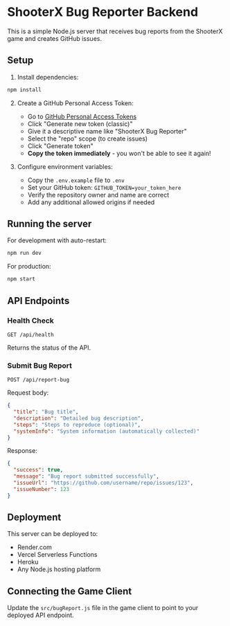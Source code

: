 # ShooterX Bug Reporter Backend

This is a simple Node.js server that receives bug reports from the ShooterX game and creates GitHub issues.

## Setup

1. Install dependencies:
```bash
npm install
```

2. Create a GitHub Personal Access Token:
   - Go to [GitHub Personal Access Tokens](https://github.com/settings/tokens)
   - Click "Generate new token (classic)"
   - Give it a descriptive name like "ShooterX Bug Reporter"
   - Select the "repo" scope (to create issues)
   - Click "Generate token"
   - **Copy the token immediately** - you won't be able to see it again!

3. Configure environment variables:
   - Copy the `.env.example` file to `.env`
   - Set your GitHub token: `GITHUB_TOKEN=your_token_here`
   - Verify the repository owner and name are correct
   - Add any additional allowed origins if needed

## Running the server

For development with auto-restart:
```bash
npm run dev
```

For production:
```bash
npm start
```

## API Endpoints

### Health Check
```
GET /api/health
```
Returns the status of the API.

### Submit Bug Report
```
POST /api/report-bug
```

Request body:
```json
{
  "title": "Bug title",
  "description": "Detailed bug description",
  "steps": "Steps to reproduce (optional)",
  "systemInfo": "System information (automatically collected)"
}
```

Response:
```json
{
  "success": true,
  "message": "Bug report submitted successfully",
  "issueUrl": "https://github.com/username/repo/issues/123",
  "issueNumber": 123
}
```

## Deployment

This server can be deployed to:
- Render.com
- Vercel Serverless Functions
- Heroku
- Any Node.js hosting platform

## Connecting the Game Client

Update the `src/bugReport.js` file in the game client to point to your deployed API endpoint. 